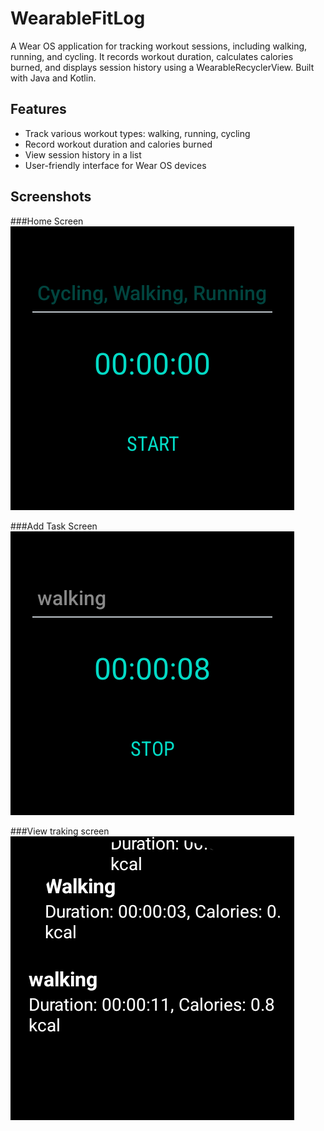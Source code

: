 # WearableFitLog
 A Wear OS application for tracking workout sessions, including walking, running, and cycling. It records workout duration, calculates calories burned, and displays session history using a WearableRecyclerView. Built with Java and Kotlin.


## Features

- Track various workout types: walking, running, cycling
- Record workout duration and calories burned
- View session history in a list
- User-friendly interface for Wear OS devices
## Screenshots

###Home Screen
![Home Screen](images/Home.png)

###Add Task Screen
![Workout Session](images/addTask.png)

###View traking screen
![Session History](images/viewTraking.png)
